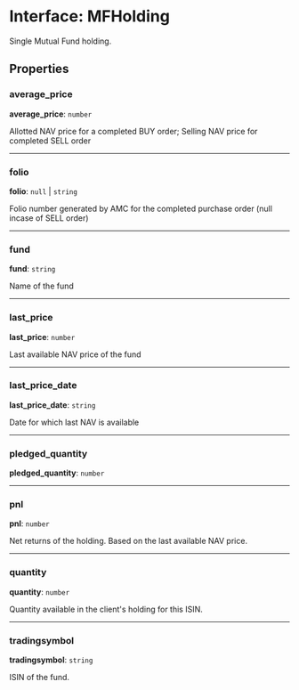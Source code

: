 # Interface: MFHolding

Single Mutual Fund holding.

## Properties

### average\_price

 **average\_price**: `number`

Allotted NAV price for a completed BUY order; Selling NAV price for completed SELL order

___

### folio

 **folio**: ``null`` \| `string`

Folio number generated by AMC for the completed purchase order (null incase of SELL order)

___

### fund

 **fund**: `string`

Name of the fund

___

### last\_price

 **last\_price**: `number`

Last available NAV price of the fund

___

### last\_price\_date

 **last\_price\_date**: `string`

Date for which last NAV is available

___

### pledged\_quantity

 **pledged\_quantity**: `number`

___

### pnl

 **pnl**: `number`

Net returns of the holding. Based on the last available NAV price.

___

### quantity

 **quantity**: `number`

Quantity available in the client's holding for this ISIN.

___

### tradingsymbol

 **tradingsymbol**: `string`

ISIN of the fund.
